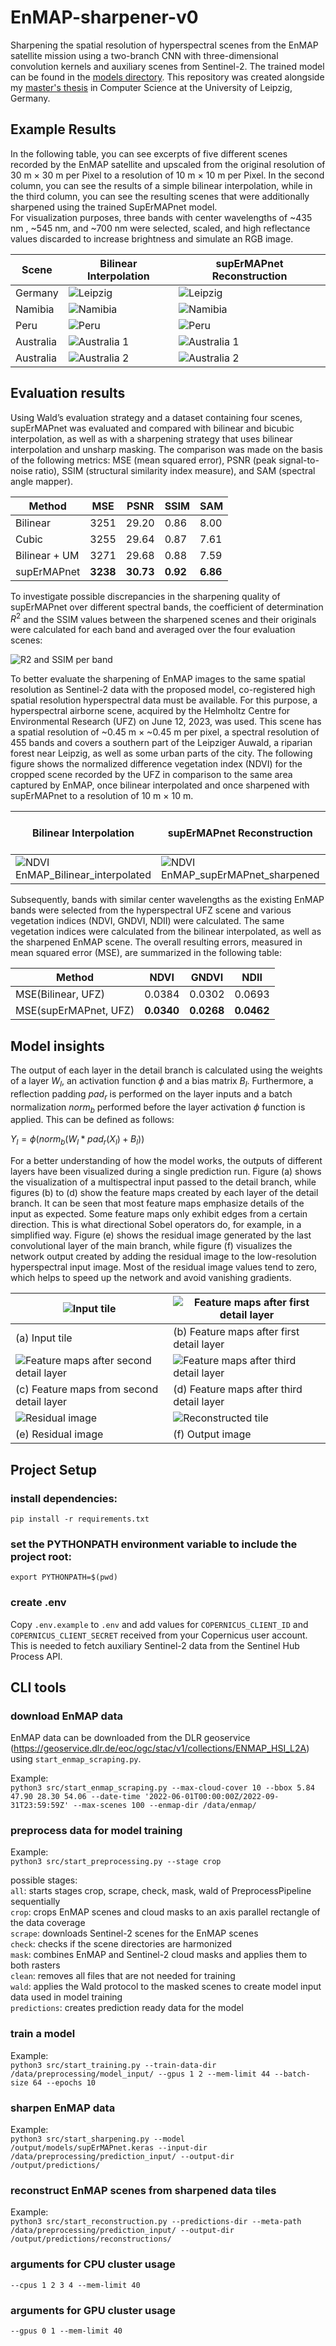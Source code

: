 # EnMAP-sharpener-v0

Sharpening the spatial resolution of hyperspectral scenes from the EnMAP satellite mission using a two-branch CNN with
three-dimensional convolution kernels and auxiliary scenes from Sentinel-2.
The trained model can be found in the [models directory](output/models/supErMAPnet.keras).
This repository was created alongside my [master's thesis](Master_Thesis.pdf) in Computer Science at the University of
Leipzig, Germany.

## Example Results

In the following table, you can see excerpts of five different scenes recorded by the EnMAP satellite and upscaled from
the original resolution of 30 m × 30 m per Pixel to a resolution of 10 m × 10 m per Pixel. In the second column, you can
see
the results of a simple bilinear interpolation, while in the third column, you can see the resulting scenes that were
additionally sharpened using the trained SupErMAPnet model. \
For visualization purposes, three bands with center wavelengths of ~435 nm , ~545 nm, and ~700 nm were selected, scaled,
and high reflectance values discarded to increase brightness and simulate an RGB image.

| Scene     | Bilinear Interpolation                                                                    | supErMAPnet Reconstruction                                                               |
|-----------|-------------------------------------------------------------------------------------------|------------------------------------------------------------------------------------------|
| Germany   | ![Leipzig](output/figures/evaluation/reconstructions/leipzig_window_upscaled.png)         | ![Leipzig](output/figures/evaluation/reconstructions/leipzig_window_reconst.png)         |
| Namibia   | ![Namibia](output/figures/evaluation/reconstructions/namibia_window_upscaled.png)         | ![Namibia](output/figures/evaluation/reconstructions/namibia_window_reconst.png)         |
| Peru      | ![Peru](output/figures/evaluation/reconstructions/peru_window_upscaled.png)               | ![Peru](output/figures/evaluation/reconstructions/peru_window_reconst.png)               |
| Australia | ![Australia 1](output/figures/evaluation/reconstructions/australia_window_1_upscaled.png) | ![Australia 1](output/figures/evaluation/reconstructions/australia_window_1_reconst.png) |
| Australia | ![Australia 2](output/figures/evaluation/reconstructions/australia_window_2_upscaled.png) | ![Australia 2](output/figures/evaluation/reconstructions/australia_window_2_reconst.png) |

## Evaluation results

Using Wald’s evaluation strategy and a dataset containing four scenes, supErMAPnet was evaluated and compared with
bilinear and bicubic interpolation, as well as with a sharpening strategy that uses bilinear interpolation and unsharp
masking. The comparison was made on the basis of the following metrics: MSE (mean squared error), PSNR (peak
signal-to-noise ratio), SSIM (structural similarity index measure), and SAM (spectral angle mapper).

| Method        | MSE      | PSNR      | SSIM     | SAM      | 
|---------------|----------|-----------|----------|----------|
| Bilinear      | 3251     | 29.20     | 0.86     | 8.00     |
| Cubic         | 3255     | 29.64     | 0.87     | 7.61     |
| Bilinear + UM | 3271     | 29.68     | 0.88     | 7.59     |
| supErMAPnet   | **3238** | **30.73** | **0.92** | **6.86** |

To investigate possible discrepancies in the sharpening quality of supErMAPnet over different spectral bands, the
coefficient of determination $R^2$ and the SSIM values between the sharpened scenes and their originals were calculated
for each band and averaged over the four evaluation scenes:

![R2 and SSIM per band](output/figures/evaluation/wald_metrics/mean_r_ssim.png)

To better evaluate the sharpening of EnMAP images to the same spatial resolution as Sentinel-2 data with the proposed
model, co-registered high spatial resolution hyperspectral data must be available. For this purpose, a hyperspectral
airborne scene, acquired by the Helmholtz Centre for Environmental Research (UFZ) on June 12, 2023, was used. This scene
has a spatial resolution of ~0.45 m × ~0.45 m per pixel, a spectral resolution of 455 bands and covers a southern part
of the Leipziger Auwald, a riparian forest near Leipzig, as well as some urban parts of the city.
The following figure shows the normalized difference vegetation index (NDVI) for the cropped scene recorded by
the UFZ in comparison to the same area captured by EnMAP, once bilinear interpolated and once sharpened with supErMAPnet
to a resolution of 10 m × 10 m.

| Bilinear Interpolation                                                                                    | supErMAPnet Reconstruction                                                                                 | UFZ Hyperspectral Scene                                                                       |
|-----------------------------------------------------------------------------------------------------------|------------------------------------------------------------------------------------------------------------|-----------------------------------------------------------------------------------------------|
| ![NDVI EnMAP_Bilinear_interpolated](output/figures/evaluation/reconstructions/ndvi_auwald/ndvi_bilin.png) | ![NDVI EnMAP_supErMAPnet_sharpened](output/figures/evaluation/reconstructions/ndvi_auwald/ndvi_recons.png) | ![NDVI UFZ](output/figures/evaluation/reconstructions/ndvi_auwald/ndvi_ufz_origin_legend.png) |

Subsequently, bands with similar center wavelengths as the existing EnMAP bands were selected from the hyperspectral UFZ
scene and various vegetation indices (NDVI, GNDVI, NDII) were calculated. The same vegetation indices were calculated
from the bilinear interpolated, as well as the sharpened EnMAP scene. The overall resulting errors, measured in mean
squared error (MSE), are summarized in the following table:

| Method                | NDVI       | GNDVI      | NDII       |
|-----------------------|------------|------------|------------|
| MSE(Bilinear, UFZ)    | 0.0384     | 0.0302     | 0.0693     |
| MSE(supErMAPnet, UFZ) | **0.0340** | **0.0268** | **0.0462** |

## Model insights

The output of each layer in the detail branch is calculated using the weights of a layer $W_l$, an activation function
$\phi$ and a bias matrix $B_l$. Furthermore, a reflection padding $pad_r$ is performed on the layer inputs and a batch
normalization $norm_b$ performed before the layer activation $\phi$ function is applied. This can be defined as follows:

$Y_l = \phi(norm_b(W_l * pad_r(X_l) + B_l))$

For a better understanding of how the model works, the outputs of different layers have been visualized during a single
prediction run. Figure (a) shows the visualization of a multispectral input passed to the detail branch, while figures
(b) to (d) show the feature maps created by each layer of the detail branch. It can be seen that most feature maps
emphasize details of the input as expected. Some feature maps only exhibit edges from a certain direction. This is what
directional Sobel operators do, for example, in a simplified way.
Figure (e) shows the residual image generated by the last convolutional layer of the main branch, while figure (f)
visualizes the network output created by adding the residual image to the low-resolution hyperspectral input image. Most
of the residual image values tend to zero, which helps to speed up the network and avoid vanishing gradients.

| ![Input tile](output/figures/model_insights/feature_maps/prediction_input_tile.png)                      | ![Feature maps after first detail layer](output/figures/model_insights/feature_maps/feature_maps_1.png) |
|----------------------------------------------------------------------------------------------------------|---------------------------------------------------------------------------------------------------------|
| (a) Input tile                                                                                           | (b) Feature maps after first detail layer                                                               |
| ![Feature maps after second detail layer](output/figures/model_insights/feature_maps/feature_maps_2.png) | ![Feature maps after third detail layer](output/figures/model_insights/feature_maps/feature_maps_3.png) |
| (c) Feature maps from second detail layer                                                                | (d) Feature maps after third detail layer                                                               |
| ![Residual image](output/figures/model_insights/residual/residual.png)                                   | ![Reconstructed tile](output/figures/model_insights/residual/output.png)                                |
| (e) Residual image                                                                                       | (f) Output image                                                                                        |

## Project Setup

### install dependencies:

``pip install -r requirements.txt``

### set the PYTHONPATH environment variable to include the project root:

``export PYTHONPATH=$(pwd)``

### create .env

Copy ``.env.example`` to ``.env`` and add values for ``COPERNICUS_CLIENT_ID`` and ``COPERNICUS_CLIENT_SECRET`` received
from your
Copernicus user account.
This is needed to fetch auxiliary Sentinel-2 data from the Sentinel Hub Process API.

## CLI tools

### download EnMAP data

EnMAP data can be downloaded from the DLR
geoservice (https://geoservice.dlr.de/eoc/ogc/stac/v1/collections/ENMAP_HSI_L2A) using ``start_enmap_scraping.py``.

Example: \
``python3 src/start_enmap_scraping.py --max-cloud-cover 10 --bbox 5.84 47.90 28.30 54.06 --date-time '2022-06-01T00:00:00Z/2022-09-31T23:59:59Z' --max-scenes 100 --enmap-dir /data/enmap/``

### preprocess data for model training

Example: \
``python3 src/start_preprocessing.py --stage crop``

possible stages: \
``all``: starts stages crop, scrape, check, mask, wald of PreprocessPipeline sequentially \
``crop``: crops EnMAP scenes and cloud masks to an axis parallel rectangle of the data coverage \
``scrape``: downloads Sentinel-2 scenes for the EnMAP scenes \
``check``: checks if the scene directories are harmonized \
``mask``: combines EnMAP and Sentinel-2 cloud masks and applies them to both rasters \
``clean``: removes all files that are not needed for training \
``wald``: applies the Wald protocol to the masked scenes to create model input data used in model training \
``predictions``: creates prediction ready data for the model

### train a model

Example: \
``python3 src/start_training.py --train-data-dir /data/preprocessing/model_input/ --gpus 1 2 --mem-limit 44 --batch-size 64 --epochs 10``

### sharpen EnMAP data

Example: \
``python3 src/start_sharpening.py --model /output/models/supErMAPnet.keras --input-dir /data/preprocessing/prediction_input/ --output-dir /output/predictions/``

### reconstruct EnMAP scenes from sharpened data tiles

Example: \
``python3 src/start_reconstruction.py --predictions-dir --meta-path /data/preprocessing/prediction_input/ --output-dir /output/predictions/reconstructions/``

### arguments for CPU cluster usage

``--cpus 1 2 3 4 --mem-limit 40``

### arguments for GPU cluster usage

``--gpus 0 1 --mem-limit 40``